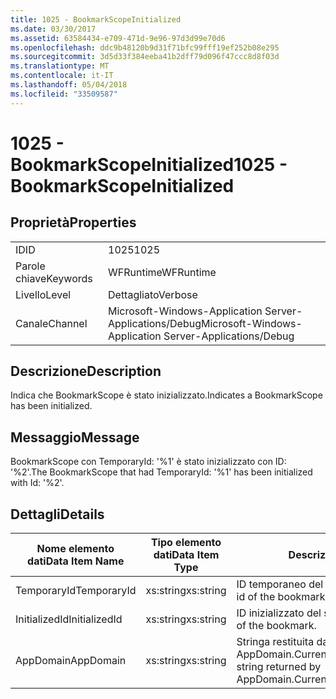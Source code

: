 ```yaml
---
title: 1025 - BookmarkScopeInitialized
ms.date: 03/30/2017
ms.assetid: 63584434-e709-471d-9e96-97d3d99e70d6
ms.openlocfilehash: ddc9b48120b9d31f71bfc99fff19ef252b08e295
ms.sourcegitcommit: 3d5d33f384eeba41b2dff79d096f47ccc8d8f03d
ms.translationtype: MT
ms.contentlocale: it-IT
ms.lasthandoff: 05/04/2018
ms.locfileid: "33509587"
---
```

# <a name="1025---bookmarkscopeinitialized"></a><span data-ttu-id="05369-102">1025 - BookmarkScopeInitialized</span><span class="sxs-lookup"><span data-stu-id="05369-102">1025 - BookmarkScopeInitialized</span></span>
## <a name="properties"></a><span data-ttu-id="05369-103">Proprietà</span><span class="sxs-lookup"><span data-stu-id="05369-103">Properties</span></span>  
  
|||  
|-|-|  
|<span data-ttu-id="05369-104">ID</span><span class="sxs-lookup"><span data-stu-id="05369-104">ID</span></span>|<span data-ttu-id="05369-105">1025</span><span class="sxs-lookup"><span data-stu-id="05369-105">1025</span></span>|  
|<span data-ttu-id="05369-106">Parole chiave</span><span class="sxs-lookup"><span data-stu-id="05369-106">Keywords</span></span>|<span data-ttu-id="05369-107">WFRuntime</span><span class="sxs-lookup"><span data-stu-id="05369-107">WFRuntime</span></span>|  
|<span data-ttu-id="05369-108">Livello</span><span class="sxs-lookup"><span data-stu-id="05369-108">Level</span></span>|<span data-ttu-id="05369-109">Dettagliato</span><span class="sxs-lookup"><span data-stu-id="05369-109">Verbose</span></span>|  
|<span data-ttu-id="05369-110">Canale</span><span class="sxs-lookup"><span data-stu-id="05369-110">Channel</span></span>|<span data-ttu-id="05369-111">Microsoft-Windows-Application Server-Applications/Debug</span><span class="sxs-lookup"><span data-stu-id="05369-111">Microsoft-Windows-Application Server-Applications/Debug</span></span>|  
  
## <a name="description"></a><span data-ttu-id="05369-112">Descrizione</span><span class="sxs-lookup"><span data-stu-id="05369-112">Description</span></span>  
 <span data-ttu-id="05369-113">Indica che BookmarkScope è stato inizializzato.</span><span class="sxs-lookup"><span data-stu-id="05369-113">Indicates a BookmarkScope has been initialized.</span></span>  
  
## <a name="message"></a><span data-ttu-id="05369-114">Messaggio</span><span class="sxs-lookup"><span data-stu-id="05369-114">Message</span></span>  
 <span data-ttu-id="05369-115">BookmarkScope con TemporaryId: '%1' è stato inizializzato con ID: '%2'.</span><span class="sxs-lookup"><span data-stu-id="05369-115">The BookmarkScope that had TemporaryId: '%1' has been initialized with Id: '%2'.</span></span>  
  
## <a name="details"></a><span data-ttu-id="05369-116">Dettagli</span><span class="sxs-lookup"><span data-stu-id="05369-116">Details</span></span>  
  
|<span data-ttu-id="05369-117">Nome elemento dati</span><span class="sxs-lookup"><span data-stu-id="05369-117">Data Item Name</span></span>|<span data-ttu-id="05369-118">Tipo elemento dati</span><span class="sxs-lookup"><span data-stu-id="05369-118">Data Item Type</span></span>|<span data-ttu-id="05369-119">Descrizione</span><span class="sxs-lookup"><span data-stu-id="05369-119">Description</span></span>|  
|--------------------|--------------------|-----------------|  
|<span data-ttu-id="05369-120">TemporaryId</span><span class="sxs-lookup"><span data-stu-id="05369-120">TemporaryId</span></span>|<span data-ttu-id="05369-121">xs:string</span><span class="sxs-lookup"><span data-stu-id="05369-121">xs:string</span></span>|<span data-ttu-id="05369-122">ID temporaneo del segnalibro.</span><span class="sxs-lookup"><span data-stu-id="05369-122">The temporary id of the bookmark.</span></span>|  
|<span data-ttu-id="05369-123">InitializedId</span><span class="sxs-lookup"><span data-stu-id="05369-123">InitializedId</span></span>|<span data-ttu-id="05369-124">xs:string</span><span class="sxs-lookup"><span data-stu-id="05369-124">xs:string</span></span>|<span data-ttu-id="05369-125">ID inizializzato del segnalibro.</span><span class="sxs-lookup"><span data-stu-id="05369-125">The initialized id of the bookmark.</span></span>|  
|<span data-ttu-id="05369-126">AppDomain</span><span class="sxs-lookup"><span data-stu-id="05369-126">AppDomain</span></span>|<span data-ttu-id="05369-127">xs:string</span><span class="sxs-lookup"><span data-stu-id="05369-127">xs:string</span></span>|<span data-ttu-id="05369-128">Stringa restituita da AppDomain.CurrentDomain.FriendlyName.</span><span class="sxs-lookup"><span data-stu-id="05369-128">The string returned by AppDomain.CurrentDomain.FriendlyName.</span></span>|
